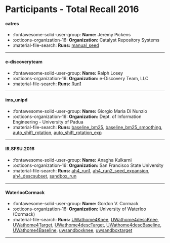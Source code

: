 # Participants - Total Recall 2016 

#### catres
 - :fontawesome-solid-user-group: **Name:** Jeremy Pickens
 - :octicons-organization-16: **Organization:** Catalyst Repository Systems
 - :material-file-search: **Runs:** [manual_seed](./runs.md#manual_seed)

---
#### e-discoveryteam
 - :fontawesome-solid-user-group: **Name:** Ralph Losey
 - :octicons-organization-16: **Organization:** e-Discovery Team, LLC
 - :material-file-search: **Runs:** [Run1](./runs.md#run1)

---
#### ims_unipd
 - :fontawesome-solid-user-group: **Name:** Giorgio Maria Di Nunzio
 - :octicons-organization-16: **Organization:** Dept. of Information Engineering - University of Padua
 - :material-file-search: **Runs:** [baseline_bm25](./runs.md#baseline_bm25), [baseline_bm25_smoothing](./runs.md#baseline_bm25_smoothing), [auto_shift_rotation](./runs.md#auto_shift_rotation), [auto_shift_rotation_exp](./runs.md#auto_shift_rotation_exp)

---
#### IR.SFSU.2016
 - :fontawesome-solid-user-group: **Name:** Anagha Kulkarni
 - :octicons-organization-16: **Organization:** San Francisco State University
 - :material-file-search: **Runs:** [ah4_run1](./runs.md#ah4_run1), [ah4_run2_seed_expansion](./runs.md#ah4_run2_seed_expansion), [ah4_descsubset](./runs.md#ah4_descsubset), [sandbox_run](./runs.md#sandbox_run)

---
#### WaterlooCormack
 - :fontawesome-solid-user-group: **Name:** Gordon V. Cormack
 - :octicons-organization-16: **Organization:** University of Waterloo (Cormack)
 - :material-file-search: **Runs:** [UWathome4Knee](./runs.md#uwathome4knee), [UWathome4descKnee](./runs.md#uwathome4descknee), [UWathome4Target](./runs.md#uwathome4target), [UWathome4descTarget](./runs.md#uwathome4desctarget), [UWathome4descBaseline](./runs.md#uwathome4descbaseline), [UWathome4Baseline](./runs.md#uwathome4baseline), [uwsandboxknee](./runs.md#uwsandboxknee), [uwsandboxtarget](./runs.md#uwsandboxtarget)

---
